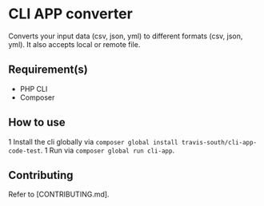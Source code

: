 # CLI APP converter
Converts your input data (csv, json, yml) to different formats (csv, json, yml). It also accepts local or remote file.

## Requirement(s)
-   PHP CLI
-   Composer

## How to use
1   Install the cli globally via `composer global install travis-south/cli-app-code-test`.
1   Run via `composer global run cli-app`.

## Contributing
Refer to [CONTRIBUTING.md].
